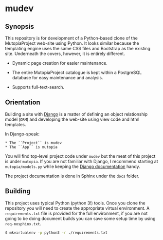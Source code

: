 # mudev

## Synopsis

This repository is for development of a Python-based clone of the
MutopiaProject web-site using Python. It looks similar because the
templating engine uses the same CSS files and Bootstrap as the existing
site. Underneath the covers, however, it is entirely different.

   * Dynamic page creation for easier maintenance.

   * The entire MutopiaProject catalogue is kept within a PostgreSQL
     database for easy maintenance and analysis.

   * Supports full-text-search.

## Orientation

Building a site with [Django](https://www.djangoproject.com/) is a
matter of defining an object relationship model (``ORM``) and
developing the web-site using view code and html templates.

In Django-speak:

    * The ``Project`` is mudev
    * The ``App`` is mutopia

You will find top-level project code under ``mudev`` but the meat of
this project is under ``mutopia``. If you are not familiar with
Django, I recommend starting at ``mutopia/models.py`` while keeping
the [Django documentation](https://docs.djangoproject.com/) handy.

The project documentation is done in Sphinx under the ``docs`` folder.

## Building

This project uses typical Python (python 3!) tools. Once you clone the
repository you will need to create the appropriate virtual
environment. A ``requirements.txt`` file is provided for the full
environment, if you are not going to be doing document builds you can
save some setup time by using ``req-nosphinx.txt``.

```bash
$ mkvirtualenv -p python3 -r ./requirements.txt
```
